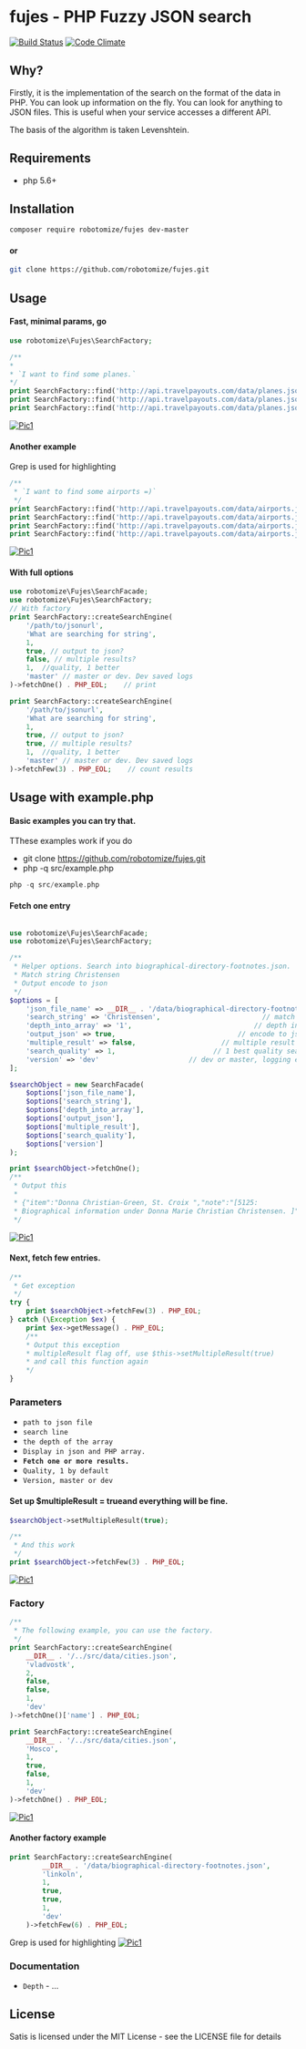 # fujes - PHP Fuzzy JSON search
[![Build Status](https://travis-ci.org/robotomize/fujes.svg)](https://travis-ci.org/robotomize/fujes/)
[![Code Climate](https://codeclimate.com/github/robotomize/fujes/badges/gpa.svg)](https://codeclimate.com/github/robotomize/fujes)

## Why?
Firstly, it is the implementation of the search on the format of the data in PHP. 
You can look up information on the fly. You can look for anything to JSON files. 
This is useful when your service accesses a different API.

The basis of the algorithm is taken Levenshtein.

## Requirements
* php 5.6+

## Installation
```sh
composer require robotomize/fujes dev-master
```
#### or
```sh
git clone https://github.com/robotomize/fujes.git
```
## Usage
#### Fast, minimal params, go
```php
use robotomize\Fujes\SearchFactory;

/**
* 
* `I want to find some planes.`
*/
print SearchFactory::find('http://api.travelpayouts.com/data/planes.json ', 'Tu')->fetchOne() . PHP_EOL;
print SearchFactory::find('http://api.travelpayouts.com/data/planes.json ', 'Boing 7')->fetchOne() . PHP_EOL;
print SearchFactory::find('http://api.travelpayouts.com/data/planes.json ', 'An24')->fetchOne() . PHP_EOL;
```
[![Pic1](https://cloud.githubusercontent.com/assets/1207984/10540011/222c4248-743f-11e5-9a6e-876daac97e40.png)](https://github.com/robotomize/fujes)
#### Another example
Grep is used for highlighting
```php
/**
 * `I want to find some airports =)`
 */
print SearchFactory::find('http://api.travelpayouts.com/data/airports.json ', 'Sheremetievo')->fetchOne() . PHP_EOL;
print SearchFactory::find('http://api.travelpayouts.com/data/airports.json ', 'Domogedov')->fetchOne() . PHP_EOL;
print SearchFactory::find('http://api.travelpayouts.com/data/airports.json ', 'Yugnosahalinsk')->fetchOne() . PHP_EOL;
print SearchFactory::find('http://api.travelpayouts.com/data/airports.json ', 'Puklovo')->fetchOne() . PHP_EOL;
```
[![Pic1](https://cloud.githubusercontent.com/assets/1207984/10540250/5b28cd9e-7441-11e5-9b11-1cac94a2d7e7.png)](https://github.com/robotomize/fujes)

#### With full options
```php
use robotomize\Fujes\SearchFacade;
use robotomize\Fujes\SearchFactory;
// With factory
print SearchFactory::createSearchEngine(
    '/path/to/jsonurl',
    'What are searching for string',
    1,
    true, // output to json?
    false, // multiple results?
    1,  //quality, 1 better
    'master' // master or dev. Dev saved logs
)->fetchOne() . PHP_EOL;    // print

print SearchFactory::createSearchEngine(
    '/path/to/jsonurl',
    'What are searching for string',
    1,
    true, // output to json?
    true, // multiple results?
    1,  //quality, 1 better
    'master' // master or dev. Dev saved logs
)->fetchFew(3) . PHP_EOL;    // count results

```

## Usage with example.php
#### Basic examples you can try that.
TThese examples work if you do 
* git clone https://github.com/robotomize/fujes.git
* php -q src/example.php

```php
php -q src/example.php
```

#### Fetch one entry
```php

use robotomize\Fujes\SearchFacade;
use robotomize\Fujes\SearchFactory;

/**
 * Helper options. Search into biographical-directory-footnotes.json.
 * Match string Christensen
 * Output encode to json
 */
$options = [
    'json_file_name' => __DIR__ . '/data/biographical-directory-footnotes.json', // json file
    'search_string' => 'Christensen',                         // match string
    'depth_into_array' => '1',                              // depth into output
    'output_json' => true,                              // encode to json or output php array
    'multiple_result' => false,                     // multiple result or find one value?
    'search_quality' => 1,                        // 1 best quality search
    'version' => 'dev'                      // dev or master, logging exceptions && code event
];

$searchObject = new SearchFacade(
    $options['json_file_name'],
    $options['search_string'],
    $options['depth_into_array'],
    $options['output_json'],
    $options['multiple_result'],
    $options['search_quality'],
    $options['version']
);

print $searchObject->fetchOne();
/**
 * Output this
 *
 * {"item":"Donna Christian-Green, St. Croix ","note":"[5125:
 * Biographical information under Donna Marie Christian Christensen. ]","line":56939}
 */
```
[![Pic1](https://cloud.githubusercontent.com/assets/1207984/10523390/3097e5d8-73b5-11e5-9170-1d4f7086e711.png)](https://github.com/robotomize/fujes)
#### Next, fetch few entries. 
```php
/**
 * Get exception
 */
try {
    print $searchObject->fetchFew(3) . PHP_EOL;
} catch (\Exception $ex) {
    print $ex->getMessage() . PHP_EOL; 
    /**
    * Output this exception
    * multipleResult flag off, use $this->setMultipleResult(true)
    * and call this function again
    */
}
```
### Parameters
* `path to json file`
* `search line`
* `the depth of the array`
* `Display in json and PHP array.`
* **`Fetch one or more results.`**
* `Quality, 1 by default`
* `Version, master or dev`

#### Set up $multipleResult = trueand everything will be fine.

```php
$searchObject->setMultipleResult(true);

/**
 * And this work
 */
print $searchObject->fetchFew(3) . PHP_EOL;
```
[![Pic1](https://cloud.githubusercontent.com/assets/1207984/10539054/cdabef54-7437-11e5-90c1-cc59ded176dd.png)](https://github.com/robotomize/fujes)
### Factory
```php
/**
 * The following example, you can use the factory.
 */
print SearchFactory::createSearchEngine(
    __DIR__ . '/../src/data/cities.json',
    'vladvostk',
    2,
    false,
    false,
    1,
    'dev'
)->fetchOne()['name'] . PHP_EOL;

print SearchFactory::createSearchEngine(
    __DIR__ . '/../src/data/cities.json',
    'Mosco',
    1,
    true,
    false,
    1,
    'dev'
)->fetchOne() . PHP_EOL;
```
[![Pic1](https://cloud.githubusercontent.com/assets/1207984/10539171/be08a8ca-7438-11e5-92c1-b68fd652b430.png)](https://github.com/robotomize/fujes)

#### Another factory example
```php
print SearchFactory::createSearchEngine(
        __DIR__ . '/data/biographical-directory-footnotes.json',
        'linkoln',
        1,
        true,
        true,
        1,
        'dev'
    )->fetchFew(6) . PHP_EOL; 
```
Grep is used for highlighting
[![Pic1](https://cloud.githubusercontent.com/assets/1207984/10539194/dc399700-7438-11e5-9c30-0223a18ce380.png)](https://github.com/robotomize/fujes)
### Documentation
- `Depth` - ...
## License
Satis is licensed under the MIT License - see the LICENSE file for details

